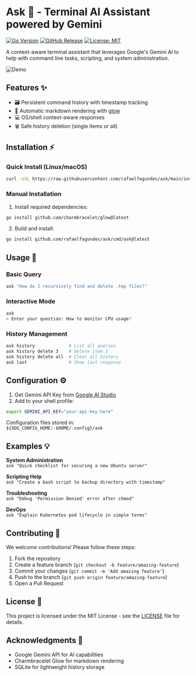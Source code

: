 # Ask 🤖 - Terminal AI Assistant powered by Gemini

[![Go Version](https://img.shields.io/github/go-mod/go-version/rafaelfagundes/ask)](https://golang.org/)
[![GitHub Release](https://img.shields.io/github/v/release/rafaelfagundes/ask)](https://github.com/rafaelfagundes/ask/releases)
[![License: MIT](https://img.shields.io/badge/License-MIT-yellow.svg)](https://opensource.org/licenses/MIT)

A context-aware terminal assistant that leverages Google's Gemini AI to help with command line tasks, scripting, and system administration.

![Demo](https://media.giphy.com/media/v1.Y2lkPTc5MGI3NjExd3I0ZXB3OWV6bXJ1a2k4Y2h4Y2U1M2J2b2p3dXJ2bnVkNmRjZ2N0diZlcD12MV9pbnRlcm5hbF9naWZfYnlfaWQmY3Q9Zw/26tn33aiTi1jkl6H6/giphy.gif)

## Features ✨

- 🗃️ Persistent command history with timestamp tracking
- 📖 Automatic markdown rendering with [glow](https://github.com/charmbracelet/glow)
- 💻 OS/shell context-aware responses
- 🗑️ Safe history deletion (single items or all)

## Installation ⚡

### Quick Install (Linux/macOS)
```bash
curl -sSL https://raw.githubusercontent.com/rafaelfagundes/ask/main/install.sh | bash
```

### Manual Installation
1. Install required dependencies:
```bash
go install github.com/charmbracelet/glow@latest
```
2. Build and install:
```bash
go install github.com/rafaelfagundes/ask/cmd/ask@latest
```

## Usage 🚀

### Basic Query
```bash
ask "How do I recursively find and delete .tmp files?"
```

### Interactive Mode
```bash
ask
> Enter your question: How to monitor CPU usage?
```

### History Management
```bash
ask history             # List all queries
ask history delete 3    # Delete item 3
ask history delete all  # Clear all history
ask last                # Show last response
```

## Configuration ⚙️

1. Get Gemini API Key from [Google AI Studio](https://aistudio.google.com/)
2. Add to your shell profile:
```bash
export GEMINI_API_KEY="your-api-key-here"
```

Configuration files stored in:  
`${XDG_CONFIG_HOME:-$HOME/.config}/ask`

## Examples 💡

**System Administration**  
`ask "Quick checklist for securing a new Ubuntu server"`

**Scripting Help**  
`ask "Create a bash script to backup directory with timestamp"`

**Troubleshooting**  
`ask "Debug 'Permission Denied' error after chmod"`

**DevOps**  
`ask "Explain Kubernetes pod lifecycle in simple terms"`

## Contributing 🤝

We welcome contributions! Please follow these steps:
1. Fork the repository
2. Create a feature branch (`git checkout -b feature/amazing-feature`)
3. Commit your changes (`git commit -m 'Add amazing feature'`)
4. Push to the branch (`git push origin feature/amazing-feature`)
5. Open a Pull Request

## License 📄

This project is licensed under the MIT License - see the [LICENSE](LICENSE) file for details.

## Acknowledgments 🙏

- Google Gemini API for AI capabilities
- Charmbracelet Glow for markdown rendering
- SQLite for lightweight history storage

